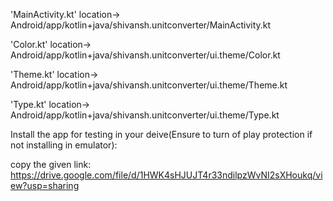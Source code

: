 'MainActivity.kt' location->  Android/app/kotlin+java/shivansh.unitconverter/MainActivity.kt

'Color.kt' location-> Android/app/kotlin+java/shivansh.unitconverter/ui.theme/Color.kt

'Theme.kt' location-> Android/app/kotlin+java/shivansh.unitconverter/ui.theme/Theme.kt

'Type.kt' location-> Android/app/kotlin+java/shivansh.unitconverter/ui.theme/Type.kt

Install the app for testing in your deive(Ensure to turn of play protection if not installing in emulator): 

copy the given link: https://drive.google.com/file/d/1HWK4sHJUJT4r33ndilpzWvNI2sXHoukq/view?usp=sharing
